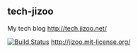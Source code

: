 ## tech-jizoo

 My tech blog http://tech.jizoo.net/

 [![Build Status](https://travis-ci.org/jizoo/tech-jizoo.svg?branch=master)](https://travis-ci.org/jizoo/tech-jizoo)
http://jizoo.mit-license.org/
